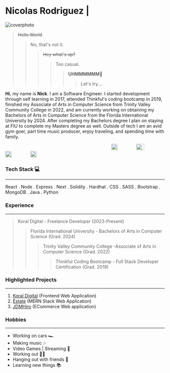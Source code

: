 
# Nicolas Rodriguez |

![coverphoto](https://i.ibb.co/k6ccKW7/github-Banner.png)

>~~Hello World~~
>>No, that's not it.
>>>~~Hey what's up?~~
>>>>Too casual.
>>>>>**UHMMMMMM**🤔 
>>>>>>Let's try....


**Hi**, my name is **Nick**. I am a Software Engineer. I started development through self learning in 2017, attended Thinkful's coding bootcamp in 2019, finished my Associate of Arts in Computer Science from Trinity Valley Community College in 2022, and am currently working on obtaining my Bachelors of Arts in Computer Science from the Florida International University by 2024. After completing my Bachelors degree I plan on staying at FIU to complete my Masters degree as well. Outside of tech I am an avid gym goer, part time music producer, enjoy traveling, and spending time with family.


&nbsp;&nbsp;&nbsp;&nbsp;&nbsp;&nbsp;&nbsp;&nbsp;&nbsp;&nbsp;&nbsp;&nbsp;&nbsp;&nbsp;&nbsp;&nbsp;&nbsp;&nbsp;&nbsp;&nbsp;&nbsp;&nbsp;&nbsp;&nbsp;&nbsp;&nbsp;&nbsp;&nbsp;&nbsp;&nbsp;&nbsp;&nbsp;&nbsp;&nbsp;&nbsp;&nbsp;&nbsp;&nbsp;&nbsp;&nbsp;&nbsp;&nbsp;&nbsp;&nbsp;&nbsp;&nbsp;&nbsp;&nbsp;&nbsp;&nbsp;&nbsp;&nbsp;&nbsp;&nbsp;&nbsp;&nbsp;&nbsp;&nbsp;&nbsp;&nbsp;&nbsp;&nbsp;&nbsp;&nbsp;&nbsp;&nbsp;&nbsp;&nbsp;&nbsp;&nbsp;&nbsp;&nbsp;&nbsp;&nbsp;&nbsp;&nbsp;&nbsp;&nbsp;&nbsp;&nbsp;&nbsp;&nbsp;&nbsp;&nbsp;&nbsp;[<img src="https://user-images.githubusercontent.com/26389415/189967329-9f68aee9-3163-4b27-bed2-98d8512f1e50.png" width="20" height="20">](https://www.linkedin.com/in/nicolasmrodriguez/)&nbsp;&nbsp;&nbsp;&nbsp;&nbsp;&nbsp;&nbsp;&nbsp;&nbsp;&nbsp;&nbsp;&nbsp;&nbsp;&nbsp;&nbsp;[<img src="https://pngimg.com/uploads/twitter/twitter_PNG9.png" width="25" height="20">](https://twitter.com/congratsnico)&nbsp;&nbsp;&nbsp;&nbsp;&nbsp;&nbsp;&nbsp;&nbsp;&nbsp;&nbsp;&nbsp;&nbsp;&nbsp;&nbsp;&nbsp;[<img src="https://www.freepnglogos.com/uploads/hd-instagram-logo-new-design-is-png-format-18.png" width="20" height="20">](https://www.instagram.com/congratsnico/)&nbsp;&nbsp;&nbsp;&nbsp;&nbsp;&nbsp;&nbsp;&nbsp;&nbsp;&nbsp;&nbsp;&nbsp;&nbsp;&nbsp;&nbsp;[<img src="https://static1.squarespace.com/static/5ca1f1b5e8ba44f99af01c3a/t/5ca5c004e4966b968641cf8c/1591169266400/" width="20" height="20">](http://nrodriguez.site)




### Tech Stack 💻
***
React . Node . Express . Next . Solidity . Hardhat . CSS . SASS . Bootstrap . MongoDB . Java . Python 


### Experience 
***
> Koral Digital - Freelance Developer (2023-Present)
>> Florida International University - Bachelors of Arts in Computer Science (Grad. 2024)
>>> Trinity Valley Community College -Associate of Arts in Computer Science (Grad. 2022)
>>>> Thinkful Coding Bootcamp - Full Stack Developer Certification (Grad. 2019)

### Highlighted Projects 
***
1. [Koral Digital](https://github.com/nrodriguez04/koraldigital) (Frontend Web Application)
2. [Estate](https://github.com/nrodriguez04/EstateMERN) (MERN Stack Web Application)
3. [JDMHiro](https://github.com/nrodriguez04/jdmhiroV2) (ECommerce Web application) 


### Hobbies
***
- Working on cars 🏎️
- Making music 🎶
- Video Games | Streaming 🔫
- Working out 🏋🏼
- Hanging out with friends 🍻
- Learning new things 📚





